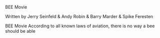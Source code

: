 BEE Movie

Written by Jerry Seinfeld & Andy Robin & Barry Marder & Spike Feresten


BEE Movie
According to all known laws of aviation, there is no way a bee should be able 